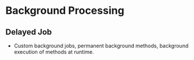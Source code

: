 # Background Processing

## Delayed Job

- Custom background jobs, permanent background methods, background execution of methods at runtime.
